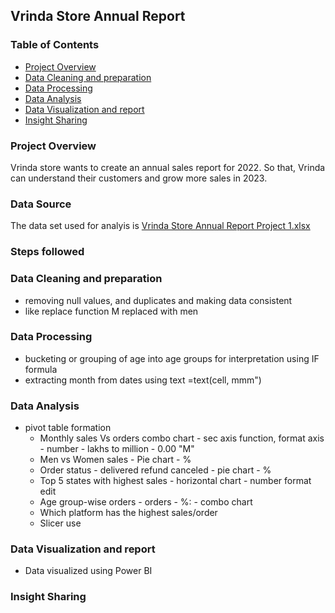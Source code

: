 ## Vrinda Store Annual Report

### Table of Contents
- [Project Overview](#project-overview)
- [Data Cleaning and preparation](#data-cleaning-and-preparation)
- [Data Processing](#data-processing)
- [Data Analysis](#data-analysis)
- [Data Visualization and report](#data-visualization-and-report)
- [Insight Sharing](#insight-sharing)

### Project Overview

Vrinda store wants to create an annual sales report for 2022. So that, Vrinda can understand their customers and grow more sales in 2023.

### Data Source
The data set used for analyis is 
[Vrinda Store Annual Report Project 1.xlsx](https://github.com/Kiransapkal2000/Excel-Project/files/15209415/Vrinda.Store.Annual.Report.Project.1.xlsx)

### Steps followed

###  Data Cleaning and preparation
   - removing null values, and duplicates and making data consistent
   - like replace function M replaced with men
### Data Processing
   - bucketing or grouping of age into age groups for interpretation using IF formula
   - extracting month from dates using text =text(cell, mmm")

### Data Analysis
-  pivot table formation
   - Monthly sales Vs orders combo chart - sec axis function, format axis - number - lakhs to million - 0.00 "M"
   - Men vs Women sales - Pie chart - %
   - Order status - delivered refund canceled - pie chart - %
   - Top 5 states with highest sales - horizontal chart - number format edit
   - Age group-wise orders - orders - %: - combo chart
   - Which platform has the highest sales/order
   - Slicer use 


### Data Visualization and report
   - Data visualized using Power BI

### Insight Sharing
